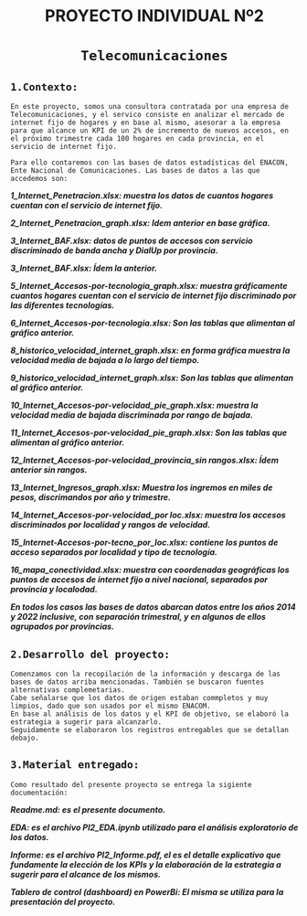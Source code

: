 <h1 align='center'>
 <b>PROYECTO INDIVIDUAL Nº2</b>
</h1>

# <h1 align="center">**`Telecomunicaciones`**</h1>

## `1.Contexto:`

    En este proyecto, somos una consultora contratada por una empresa de Telecomunicaciones, y el servico consiste en analizar el mercado de internet fijo de hogares y en base al mismo, asesorar a la empresa para que alcance un KPI de un 2% de incremento de nuevos accesos, en el próximo trimestre cada 100 hogares en cada provincia, en el servicio de internet fijo.

    Para ello contaremos con las bases de datos estadísticas del ENACON, Ente Nacional de Comunicaciones. Las bases de datos a las que accedemos son:

***1_Internet_Penetracion.xlsx: muestra los datos de cuantos hogares cuentan con el servicio de internet fijo.***

***2_Internet_Penetracion_graph.xlsx: Idem anterior en base gráfica.***

***3_Internet_BAF.xlsx: datos de puntos de accesos con servicio discriminado de banda ancha y DialUp por provincia.***

***3_Internet_BAF.xlsx: Ídem la anterior.***

***5_Internet_Accesos-por-tecnologia_graph.xlsx: muestra gráficamente cuantos hogares cuentan con el servicio de internet fijo discriminado por las diferentes tecnologías.***

***6_Internet_Accesos-por-tecnologia.xlsx: Son las tablas que alimentan al gráfico anterior.***

***8_historico_velocidad_internet_graph.xlsx: en forma gráfica muestra la velocidad media de bajada a lo largo del tiempo.***

***9_historico_velocidad_internet_graph.xlsx: Son las tablas que alimentan al gráfico anterior.***

***10_Internet_Accesos-por-velocidad_pie_graph.xlsx: muestra la velocidad media de bajada discriminada por rango de bajada.***

***11_Internet_Accesos-por-velocidad_pie_graph.xlsx: Son las tablas que alimentan al gráfico anterior.***

***12_Internet_Accesos-por-velocidad_provincia_sin rangos.xlsx: Ídem anterior sin rangos.***

***13_Internet_Ingresos_graph.xlsx: Muestra los ingremos en miles de pesos, discrimandos por año y trimestre.***

***14_Internet_Accesos-por-velocidad_por loc.xlsx: muestra los accesos discriminados por localidad y rangos de velocidad.***

***15_Internet-Accesos-por-tecno_por_loc.xlsx: contiene los puntos de acceso separados por localidad y tipo de tecnología.***

***16_mapa_conectividad.xlsx: muestra con coordenadas geográficas los puntos de accesos de internet fijo a nivel nacional, separados por provincia y localodad.***


***En todos los casos las bases de datos abarcan datos entre los años 2014 y 2022 inclusive, con separación trimestral, y en algunos de ellos agrupados por provincias.***


## `2.Desarrollo del proyecto:`

    Comenzamos con la recopilación de la información y descarga de las bases de datos arriba mencionadas. También se buscaron fuentes alternativas complemetarias.
    Cabe señalarse que los datos de origen estaban commpletos y muy limpios, dado que son usados por el mismo ENACOM.
    En base al análisis de los datos y el KPI de objetivo, se elaboró la estrategia a sugerir para alcanzarlo.
    Seguidamente se elaboraron los registros entregables que se detallan debajo.

    

## `3.Material entregado:`

    Como resultado del presente proyecto se entrega la sigiente documentación:



***Readme.md: es el presente documento.***

***EDA: es el archivo PI2_EDA.ipynb utilizado para el análisis exploratorio de los datos.***

***Informe: es el archivo PI2_Informe.pdf, el es el detalle explicativo que fundamente la elección de los KPIs y la elaboración de la estrategia a sugerir para el alcance de los mismos.***

***Tablero de control (dashboard) en PowerBi: El misma se utiliza para la presentación del proyecto.***
















